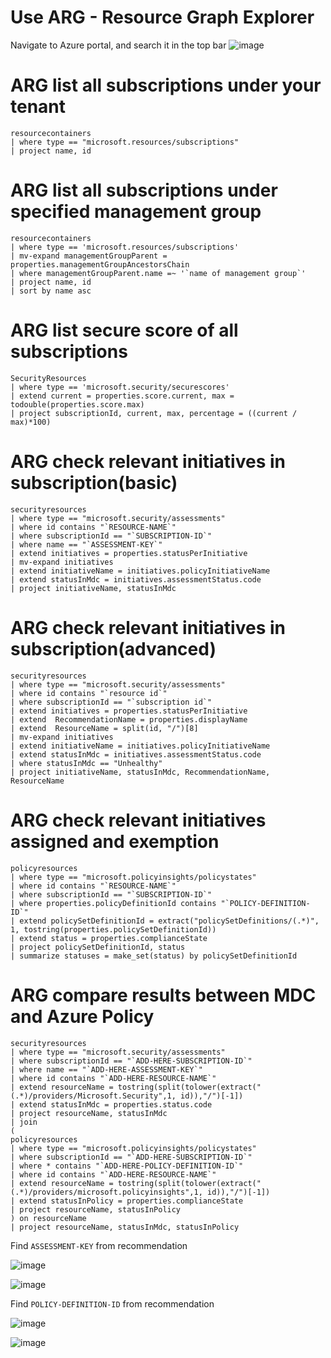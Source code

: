 # Use ARG - Resource Graph Explorer

Navigate to Azure portal, and search it in the top bar
![image](https://user-images.githubusercontent.com/96930989/210159757-b875ba41-6946-4ee7-a604-92183cf9f58b.png)



# ARG list all subscriptions under your tenant

```kusto
resourcecontainers
| where type == "microsoft.resources/subscriptions"
| project name, id
```

# ARG list all subscriptions under specified management group

```kusto
resourcecontainers
| where type == 'microsoft.resources/subscriptions'
| mv-expand managementGroupParent = properties.managementGroupAncestorsChain
| where managementGroupParent.name =~ '`name of management group`'
| project name, id
| sort by name asc
```

# ARG list secure score of all subscriptions

```kusto
SecurityResources 
| where type == 'microsoft.security/securescores' 
| extend current = properties.score.current, max = todouble(properties.score.max)
| project subscriptionId, current, max, percentage = ((current / max)*100)
```
  
# ARG check relevant initiatives in subscription(basic)

```kusto
securityresources
| where type == "microsoft.security/assessments"
| where id contains "`RESOURCE-NAME`"
| where subscriptionId == "`SUBSCRIPTION-ID`"
| where name == "`ASSESSMENT-KEY`"
| extend initiatives = properties.statusPerInitiative
| mv-expand initiatives
| extend initiativeName = initiatives.policyInitiativeName
| extend statusInMdc = initiatives.assessmentStatus.code
| project initiativeName, statusInMdc
```

# ARG check relevant initiatives in subscription(advanced)

```kusto
securityresources
| where type == "microsoft.security/assessments"
| where id contains "`resource id`"
| where subscriptionId == "`subscription id`"
| extend initiatives = properties.statusPerInitiative
| extend  RecommendationName = properties.displayName
| extend  ResourceName = split(id, "/")[8]
| mv-expand initiatives
| extend initiativeName = initiatives.policyInitiativeName
| extend statusInMdc = initiatives.assessmentStatus.code
| where statusInMdc == "Unhealthy"
| project initiativeName, statusInMdc, RecommendationName, ResourceName
```

# ARG check relevant initiatives assigned and exemption

```kusto
policyresources
| where type == "microsoft.policyinsights/policystates"
| where id contains "`RESOURCE-NAME`"
| where subscriptionId == "`SUBSCRIPTION-ID`"
| where properties.policyDefinitionId contains "`POLICY-DEFINITION-ID`"
| extend policySetDefinitionId = extract("policySetDefinitions/(.*)", 1, tostring(properties.policySetDefinitionId))
| extend status = properties.complianceState
| project policySetDefinitionId, status
| summarize statuses = make_set(status) by policySetDefinitionId
```

#  ARG compare results between MDC and Azure Policy

```kusto
securityresources
| where type == "microsoft.security/assessments"
| where subscriptionId == "`ADD-HERE-SUBSCRIPTION-ID`"
| where name == "`ADD-HERE-ASSESSMENT-KEY`" 
| where id contains "`ADD-HERE-RESOURCE-NAME`"
| extend resourceName = tostring(split(tolower(extract("(.*)/providers/Microsoft.Security",1, id)),"/")[-1])
| extend statusInMdc = properties.status.code
| project resourceName, statusInMdc
| join
(
policyresources
| where type == "microsoft.policyinsights/policystates"
| where subscriptionId == "`ADD-HERE-SUBSCRIPTION-ID`"
| where * contains "`ADD-HERE-POLICY-DEFINITION-ID`"
| where id contains "`ADD-HERE-RESOURCE-NAME`"
| extend resourceName = tostring(split(tolower(extract("(.*)/providers/microsoft.policyinsights",1, id)),"/")[-1])
| extend statusInPolicy = properties.complianceState
| project resourceName, statusInPolicy
) on resourceName
| project resourceName, statusInMdc, statusInPolicy
```

Find `ASSESSMENT-KEY` from recommendation

![image](https://user-images.githubusercontent.com/96930989/210167530-9396be11-ec9e-4119-afae-61161651ecc8.png)

![image](https://user-images.githubusercontent.com/96930989/210167541-5f485618-02c5-4328-81bc-53312a216b31.png)

Find `POLICY-DEFINITION-ID` from recommendation

![image](https://user-images.githubusercontent.com/96930989/210167491-c93bf905-d9f9-41b4-a95c-ab2eb77f9e54.png)

![image](https://user-images.githubusercontent.com/96930989/210167501-18c46574-1d14-4f58-8a60-5d24ebedd3bc.png)
